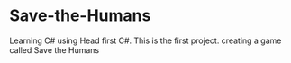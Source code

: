 # Save-the-Humans
Learning C# using Head first C#.
This is the first project. creating a game called Save the Humans
